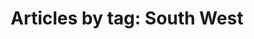 ---
layout: blog_by_tag
title: 'Articles by tag: South West'
tag: southwest
permalink: southwest/
---